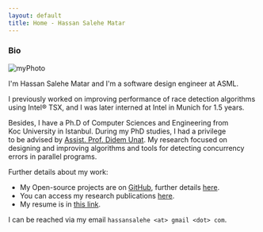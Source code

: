 ```yaml
---
layout: default
title: Home - Hassan Salehe Matar
---
```


### Bio

![myPhoto](/myPhoto.jpg)

I'm Hassan Salehe Matar and I'm a software design engineer at ASML.

I previously worked on improving performance of race detection algorithms  
using Intel® TSX, and I was later interned at Intel in Munich for 1.5 years.

Besides, I have a Ph.D of Computer Sciences and Engineering from  
Koc University in Istanbul. During my PhD studies, I had a privilege  
to be advised by [Assist. Prof. Didem Unat](http://home.ku.edu.tr/~dunat/).
My research focused on  
designing and improving algorithms and tools for detecting concurrency  
errors in parallel programs.    

Further details about my work:
  * My Open-source projects are on [GitHub](https://github.com/hassansalehe), further details [here](projects).
  * You can access my research publications [here](publications).
  * My resume is in [this link](resume).

I can be reached via my email `hassansalehe <at> gmail <dot> com`.

